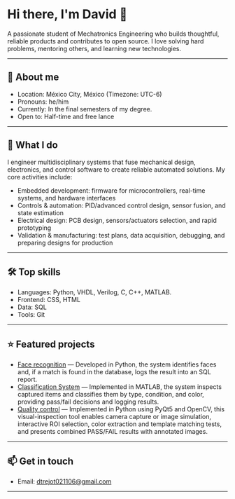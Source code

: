 # Hi there, I'm David 👋

A passionate student of Mechatronics Engineering who builds thoughtful, reliable products and contributes to open source. I love solving hard problems, mentoring others, and learning new technologies.

---

## 🔭 About me
- Location: México City, México (Timezone: UTC-6)
- Pronouns: he/him
- Currently: In the final semesters of my degree.
- Open to: Half-time and free lance
---

## 🚀 What I do
I engineer multidisciplinary systems that fuse mechanical design, electronics, and control software to create reliable automated solutions. My core activities include:
- Embedded development: firmware for microcontrollers, real-time systems, and hardware interfaces
- Controls & automation: PID/advanced control design, sensor fusion, and state estimation
- Electrical design: PCB design, sensors/actuators selection, and rapid prototyping
- Validation & manufacturing: test plans, data acquisition, debugging, and preparing designs for production
---

## 🛠️ Top skills
- Languages: Python, VHDL, Verilog, C, C++, MATLAB.
- Frontend: CSS, HTML
- Data: SQL
- Tools: Git

---

## ⭐ Featured projects

- [Face recognition](https://github.com/dtrejo0611/proyectoReconocimientoFacial) — Developed in Python, the system identifies faces and, if a match is found in the database, logs the result into an SQL report.
- [Classification System](https://github.com/dtrejo0611/classification-system) — Implemented in MATLAB, the system inspects captured items and classifies them by type, condition, and color, providing pass/fail decisions and logging results.
- [Quality control](https://github.com/dtrejo0611/quality-control) — Implemented in Python using PyQt5 and OpenCV, this visual-inspection tool enables camera capture or image simulation, interactive ROI selection, color extraction and template matching tests, and presents combined PASS/FAIL results with annotated images.
---

## 📫 Get in touch
- Email: dtrejot021106@gmail.com

---


